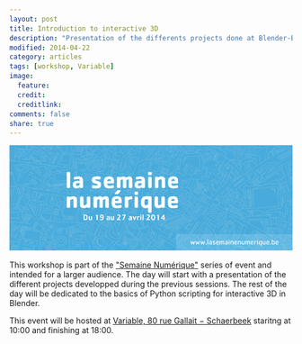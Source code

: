 ```yaml
---
layout: post
title: Introduction to interactive 3D
description: "Presentation of the differents projects done at Blender-Brussels + introduction to the basics of python programming"
modified: 2014-04-22
category: articles
tags: [workshop, Variable]
image:
  feature: 
  credit: 
  creditlink: 
comments: false
share: true
---
```


![Semaine Numérique 2014](./images/semaine_numerique_2014.png)

This workshop is part of the ["Semaine Numérique"](http://lasemainenumerique.be/Introduction-a-la-3D-interactive) series of event and intended for a larger audience. The day will start with a presentation of the different projects developped during the previous sessions. The rest of the day will be dedicated to the basics of Python scripting for interactive 3D in Blender.

This event will be hosted at [Variable, 80 rue Gallait − Schaerbeek](https://www.openstreetmap.org/way/60317745#map=19/50.86677/4.36900) staritng at 10:00 and finishing at 18:00.

